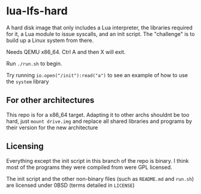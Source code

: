 # lua-lfs-hard

A hard disk image that only includes a Lua interpreter, the libraries required for it, a Lua module to issue syscalls, and an init script. The "challenge" is to build up a Linux system from there.

Needs QEMU x86_64. Ctrl A and then X will exit.

Run `./run.sh` to begin.

Try running `io.open("/init"):read("a")` to see an example of how to use the `system` library

## For other architectures

This repo is for a x86_64 target. Adapting it to other archs shouldnt be too hard, just `mount drive.img` and replace all shared libraries and programs by their version for the new architecture

## Licensing

Everything except the init script in this branch of the repo is binary. I think most of the programs they were compiled from were GPL licensed.

The init script and the other non-binary files (such as `README.md` and `run.sh`) are licensed under 0BSD (terms detailed in `LICENSE`)
